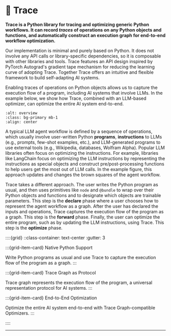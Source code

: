 # 🎯 Trace

**Trace is a Python library for tracing and optimizing generic Python workflows. It can record *traces* of operations on any Python objects and functions, and automatically construct an execution graph for end-to-end workflow optimization.**


Our implementation is minimal and purely based on Python. It does not involve any API calls or library-specific dependencies, so it is composable with other libraries and tools. Trace features an API design inspired by PyTorch Autograd's gradient tape mechanism for reducing the learning curve of adopting Trace. Together Trace offers an intuitive and flexible framework to build self-adapting AI systems.

Enabling traces of operations on Python objects allows us to capture the execution flow of a program, including AI systems that involve LLMs.
In the example below, we show how Trace, combined with an LLM-based optimizer, can optimize the entire AI system end-to-end.

```{image} images/agent_workflow.png
:alt: overview
:class: bg-primary mb-1
:align: center
```

A typical LLM agent workflow is defined by a sequence of operations, which usually involve user-written Python **programs**, **instructions** to LLMs (e.g.,
prompts, few-shot examples, etc.), and LLM-generated programs to use external tools (e.g., Wikipedia, databases, Wolfram Alpha). Popular LLM libraries often focus on optimizing the instructions.
For example, libraries like LangChain focus on optimizing the LLM instructions by representing the instructions as special objects
and construct pre/post-processing functions to help users get the most out of LLM calls. In the example figure, this approach updates
and changes the brown squares of the agent workflow.

Trace takes a different approach.
The user writes the Python program as usual, and then uses primitives like `node` and `@bundle` to wrap over their Python objects and functions and to designate which objects are trainable parameters.
This step is the **declare** phase where a user chooses how to represent the agent workflow as a graph.
After the user has declared the inputs and operations, Trace captures the execution flow of the program as a graph. This step is the **forward** phase.
Finally, the user can optimize the entire program, such as by updating the LLM instructions, using Trace. This step is the **optimize** phase.


::::{grid}
::class-container: text-center :gutter: 3

:::{grid-item-card} Native Python Support

Write Python programs as usual and use Trace to capture the execution flow of the program as a graph.
:::

:::{grid-item-card} Trace Graph as Protocol

Trace graph represents the execution flow of the program, a universal representation protocol for AI systems.
:::

:::{grid-item-card} End-to-End Optimization

Optimize the entire AI system end-to-end with Trace Graph-compatible Optimizers.
:::

::::



----


<!-- ```{tableofcontents}
``` -->
